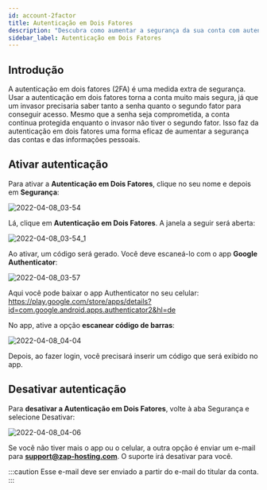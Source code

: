 ```yaml
---
id: account-2factor
title: Autenticação em Dois Fatores
description: "Descubra como aumentar a segurança da sua conta com autenticação em dois fatores e proteja suas informações pessoais de forma eficaz → Saiba mais agora"
sidebar_label: Autenticação em Dois Fatores
---
```


## 

## Introdução

A autenticação em dois fatores (2FA) é uma medida extra de segurança. Usar a autenticação em dois fatores torna a conta muito mais segura, já que um invasor precisaria saber tanto a senha quanto o segundo fator para conseguir acesso. Mesmo que a senha seja comprometida, a conta continua protegida enquanto o invasor não tiver o segundo fator. Isso faz da autenticação em dois fatores uma forma eficaz de aumentar a segurança das contas e das informações pessoais.



## Ativar autenticação

Para ativar a **Autenticação em Dois Fatores**, clique no seu nome e depois em **Segurança**:

![2022-04-08_03-54](https://screensaver01.zap-hosting.com/index.php/s/CLQEKZaDoKRjMd2/preview)

Lá, clique em **Autenticação em Dois Fatores**. A janela a seguir será aberta:  

![2022-04-08_03-54_1](https://screensaver01.zap-hosting.com/index.php/s/LZtD7ZcGqmfLHdG/preview)

Ao ativar, um código será gerado. Você deve escaneá-lo com o app **Google Authenticator**: 

![2022-04-08_03-57](https://screensaver01.zap-hosting.com/index.php/s/HCQQedP7LBjiW84/preview)

Aqui você pode baixar o app Authenticator no seu celular: https://play.google.com/store/apps/details?id=com.google.android.apps.authenticator2&hl=de

No app, ative a opção **escanear código de barras**: 

![2022-04-08_04-04](https://screensaver01.zap-hosting.com/index.php/s/r2j7xEXLMsnM7NS/preview)

Depois, ao fazer login, você precisará inserir um código que será exibido no app.



## Desativar autenticação

Para **desativar a Autenticação em Dois Fatores**, volte à aba Segurança e selecione Desativar: 

![2022-04-08_04-06](https://screensaver01.zap-hosting.com/index.php/s/wTRKX2qNdzRrnHk/preview.png)

Se você não tiver mais o app ou o celular, a outra opção é enviar um e-mail para **support@zap-hosting.com**. O suporte irá desativar para você.

:::caution
Esse e-mail deve ser enviado a partir do e-mail do titular da conta.
:::